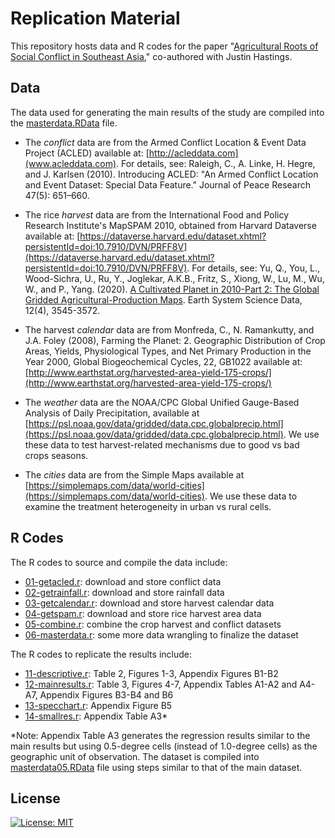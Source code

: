 # Replication Material

This repository hosts data and R codes for the paper "[Agricultural Roots of Social Conflict in Southeast Asia](https://arxiv.org/abs/2304.10027)," co-authored with Justin Hastings.


## Data

The data used for generating the main results of the study are compiled into the [masterdata.RData](masterdata.RData) file. 

- The *conflict* data are from the Armed Conflict Location & Event Data Project (ACLED) available at: [http://acleddata.com](www.acleddata.com). For details, see: Raleigh, C., A. Linke, H. Hegre, and J. Karlsen (2010). Introducing ACLED: "An Armed Conflict Location and Event Dataset: Special Data Feature." Journal of Peace Research 47(5): 651–660.

- The rice *harvest* data are from the International Food and Policy Research Institute's MapSPAM 2010, obtained from Harvard Dataverse available at: [https://dataverse.harvard.edu/dataset.xhtml?persistentId=doi:10.7910/DVN/PRFF8V](https://dataverse.harvard.edu/dataset.xhtml?persistentId=doi:10.7910/DVN/PRFF8V). For details, see: Yu, Q., You, L., Wood-Sichra, U., Ru, Y., Joglekar, A.K.B., Fritz, S., Xiong, W., Lu, M., Wu, W., and P., Yang. (2020). [A Cultivated Planet in 2010-Part 2: The Global Gridded Agricultural-Production Maps](https://essd.copernicus.org/articles/12/3545/2020/). Earth System Science Data, 12(4), 3545-3572.

- The harvest *calendar* data are from Monfreda, C., N. Ramankutty, and J.A. Foley (2008), Farming the Planet: 2. Geographic Distribution of Crop Areas, Yields, Physiological Types, and Net Primary Production in the Year 2000, Global Biogeochemical Cycles, 22, GB1022 available at: [http://www.earthstat.org/harvested-area-yield-175-crops/](http://www.earthstat.org/harvested-area-yield-175-crops/)
  
- The *weather* data are the NOAA/CPC Global Unified Gauge-Based Analysis of Daily Precipitation, available at [https://psl.noaa.gov/data/gridded/data.cpc.globalprecip.html](https://psl.noaa.gov/data/gridded/data.cpc.globalprecip.html). We use these data to test harvest-related mechanisms due to good vs bad crops seasons.

- The *cities* data are from the Simple Maps available at [https://simplemaps.com/data/world-cities](https://simplemaps.com/data/world-cities). We use these data to examine the treatment heterogeneity in urban vs rural cells.




## R Codes

The R codes to source and compile the data include:

- [01-getacled.r](01-getacled.r): download and store conflict data
- [02-getrainfall.r](02-getrainfall.r): download and store rainfall data
- [03-getcalendar.r](03-getcalendar.r): download and store harvest calendar data
- [04-getspam.r](04-getspam.r): download and store rice harvest area data
- [05-combine.r](05-combine.r): combine the crop harvest and conflict datasets
- [06-masterdata.r](06-masterdata.r): some more data wrangling to finalize the dataset


The R codes to replicate the results include:

- [11-descriptive.r](11-descriptive.r): Table 2, Figures 1-3, Appendix Figures B1-B2
- [12-mainresults.r](12-mainresults.r): Table 3, Figures 4-7, Appendix Tables A1-A2 and A4-A7, Appendix Figures B3-B4 and B6
- [13-specchart.r](13-specchart.r): Appendix Figure B5
- [14-smallres.r](14-smallres.r): Appendix Table A3*

*Note: Appendix Table A3 generates the regression results similar to the main results but using 0.5-degree cells (instead of 1.0-degree cells) as the geographic unit of observation. The dataset is compiled into [masterdata05.RData](masterdata05.RData) file using steps similar to that of the main dataset.


## License

[![License: MIT](https://img.shields.io/badge/License-MIT-yellow.svg)](https://opensource.org/licenses/MIT)

